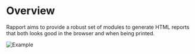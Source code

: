 # Overview

Rapport aims to provide a robust set of modules to generate HTML reports that both looks good in the browser and when being printed.

![Example](https://raw.github.com/ricn/rapport/master/assets/example.png)
